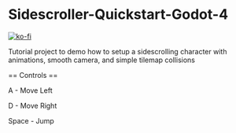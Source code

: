 # Sidescroller-Quickstart-Godot-4
[![ko-fi](https://ko-fi.com/img/githubbutton_sm.svg)](https://ko-fi.com/D1D7J3ZJJ)

Tutorial project to demo how to setup a sidescrolling character with animations, smooth camera, and simple tilemap collisions

== Controls ==

A - Move Left

D - Move Right

Space - Jump
